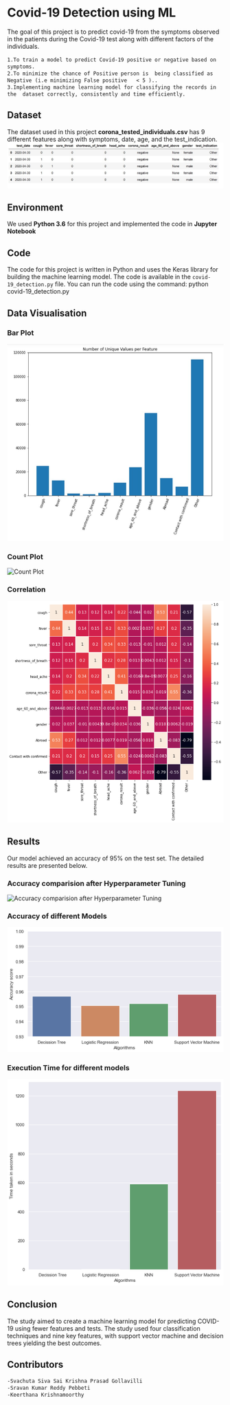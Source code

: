 # Covid-19 Detection using ML

The goal of this project is to predict covid-19 from the symptoms observed in the patients during the Covid-19 test along with different factors of the individuals.

	1.To train a model to predict Covid-19 positive or negative based on  symptoms.
	2.To minimize the chance of Positive person is  being classified as Negative (i.e minimizing False positive   < 5 )..
	3.Implementing machine learning model for classifying the records in the  dataset correctly, consistently and time efficiently.


## Dataset

The dataset used in this project **corona_tested_individuals.csv** has 9 different features along with symptoms, date, age, and the test_indication.
![Data Set](Data.jpg)


## Environment
We used **Python 3.6** for this project and implemented the code in **Jupyter Notebook**

## Code

The code for this project is written in Python and uses the Keras library for building the machine learning model. The code is available in the `covid-19_detection.py` file. You can run the code using the command: python covid-19_detection.py

## Data Visualisation
### Bar Plot
![Bar Plot](Visualisation1.jpg)
### Count Plot
![Count Plot](Visualisation2.jpg)
### Correlation
![Correlation](Correlation.png)

## Results

Our model achieved an accuracy of 95% on the test set. The detailed results are presented below.
### Accuracy comparision after Hyperparameter Tuning
![Accuracy comparision after Hyperparameter Tuning](Hyperpearameter_Tuning.png)
### Accuracy of different Models
![Accuracy of different models](Accuracy.png)
### Execution Time for different models
![Execution Time for different models](Time.png)

## Conclusion

The study aimed to create a machine learning model for predicting COVID-19 using fewer features and tests. The study used four classification techniques and nine key features, with support vector machine and decision trees yielding the best outcomes.

## Contributors

	-Svachuta Siva Sai Krishna Prasad Gollavilli
	-Sravan Kumar Reddy Pebbeti
	-Keerthana Krishnamoorthy




